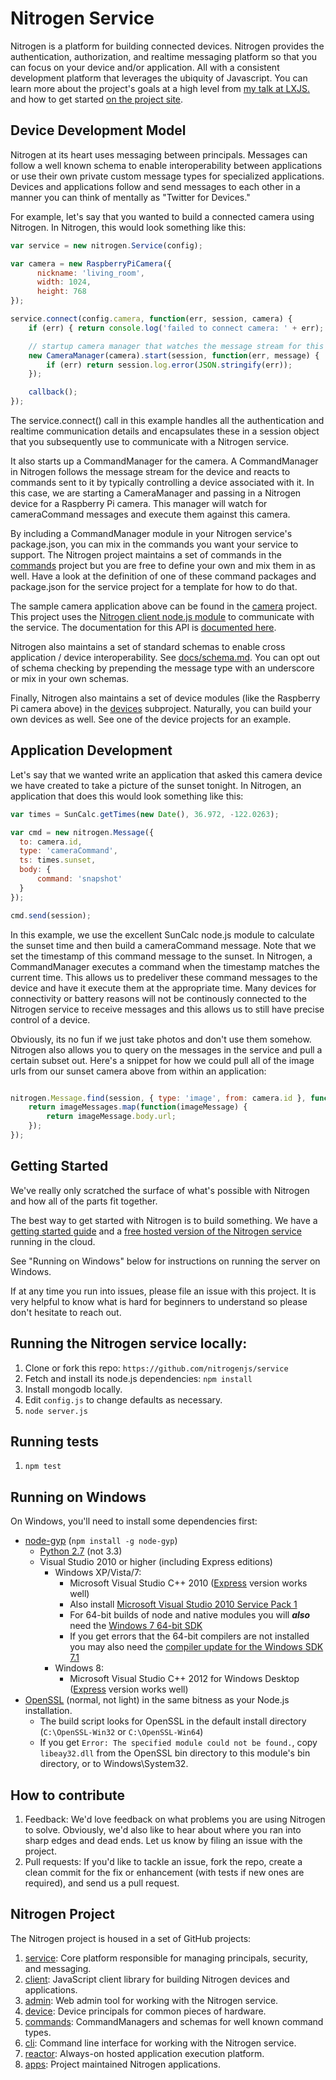 # Nitrogen Service

Nitrogen is a platform for building connected devices.  Nitrogen provides the authentication, authorization, and realtime messaging platform so that you can focus on your device and/or application.  All with a consistent development platform that leverages the ubiquity of Javascript.  You can learn more about the project's goals at a high level from [my talk at LXJS.](https://www.youtube.com/watch?v=xV0x3boaZwU) and how to get started [on the project site](http://nitrogen.io).

## Device Development Model

Nitrogen at its heart uses messaging between principals. Messages can follow a well known schema to enable interoperability between applications or use their own private custom message types for specialized applications. Devices and applications follow and send messages to each other in a manner you can think of mentally as "Twitter for Devices."

For example, let's say that you wanted to build a connected camera using Nitrogen.  In Nitrogen, this would look something like this:

``` javascript
var service = new nitrogen.Service(config);

var camera = new RaspberryPiCamera({
      nickname: 'living_room',
      width: 1024,
      height: 768
});

service.connect(config.camera, function(err, session, camera) {
    if (err) { return console.log('failed to connect camera: ' + err); }

    // startup camera manager that watches the message stream for this camera.
    new CameraManager(camera).start(session, function(err, message) {
        if (err) return session.log.error(JSON.stringify(err));
    });

    callback();
});
```

The service.connect() call in this example handles all the authentication and realtime communication details and encapsulates these in a session object that you subsequently use to communicate with a Nitrogen service.

It also starts up a CommandManager for the camera.  A CommandManager in Nitrogen follows the message stream for the device and reacts to commands sent to it by typically controlling a device associated with it.  In this case, we are starting a CameraManager and passing in a Nitrogen device for a Raspberry Pi camera.  This manager will watch for cameraCommand messages and execute them against this camera.

By including a CommandManager module in your Nitrogen service's package.json, you can mix in the commands you want your service to support. The Nitrogen project maintains a set of commands in the [commands](http://github.com/nitrogenjs/commands) project but you are free to define your own and mix them in as well. Have a look at the definition of one of these command packages and package.json for the service project for a template for how to do that.

The sample camera application above can be found in the [camera](https://github.com/nitrogenjs/camera) project. This project uses the [Nitrogen client node.js module](http://github.com/nitrogenjs/client) to communicate with the service.  The documentation for this API is [documented here](http://nitrogen.io/docs/client/index.html).

Nitrogen also maintains a set of standard schemas to enable cross application / device interoperability.  See [docs/schema.md](docs/schemas.md).  You can opt out of schema checking by prepending the message type with an underscore or mix in your own schemas.

Finally, Nitrogen also maintains a set of device modules (like the Raspberry Pi camera above) in the [devices](https://github.com/nitrogenjs/ic) subproject.  Naturally, you can build your own devices as well.  See one of the device projects for an example.

## Application Development

Let's say that we wanted write an application that asked this camera device we have created to take a picture of the sunset tonight.  In Nitrogen, an application that does this would look something like this:

``` javascript
var times = SunCalc.getTimes(new Date(), 36.972, -122.0263);

var cmd = new nitrogen.Message({
  to: camera.id,
  type: 'cameraCommand',
  ts: times.sunset,
  body: {
      command: 'snapshot'
  }
});

cmd.send(session);
```

In this example, we use the excellent SunCalc node.js module to calculate the sunset time and then build a cameraCommand message.  Note that we set the timestamp of this command message to the sunset.  In Nitrogen, a CommandManager executes a command when the timestamp matches the current time.  This allows us to predeliver these command messages to the device and have it execute them at the appropriate time.  Many devices for connectivity or battery reasons will not be continously connected to the Nitrogen service to receive messages and this allows us to still have precise control of a device.

Obviously, its no fun if we just take photos and don't use them somehow.  Nitrogen also allows you to query on the messages in the service and pull a certain subset out.  Here's a snippet for how we could pull all of the image urls from our sunset camera above from within an application:

``` javascript

nitrogen.Message.find(session, { type: 'image', from: camera.id }, function(err, imageMessages) {
    return imageMessages.map(function(imageMessage) {
        return imageMessage.body.url;
    });
});
```

## Getting Started

We've really only scratched the surface of what's possible with Nitrogen and how all of the parts fit together.

The best way to get started with Nitrogen is to build something. We have a [getting started guide](http://nitrogen.io/guides/start/setup.html) and a [free hosted version of the Nitrogen service](https://admin.nitrogen.io) running in the cloud.

See "Running on Windows" below for instructions on running the server on Windows.

If at any time you run into issues, please file an issue with this project. It is very helpful to know what is hard for beginners to understand so please don't hesitate to reach out.

## Running the Nitrogen service locally:

1. Clone or fork this repo: `https://github.com/nitrogenjs/service`
2. Fetch and install its node.js dependencies: `npm install`
3. Install mongodb locally.
4. Edit `config.js` to change defaults as necessary.
5. `node server.js`

## Running tests

1. `npm test`

## Running on Windows

On Windows, you'll need to install some dependencies first:
 - [node-gyp](https://github.com/TooTallNate/node-gyp/) (`npm install -g node-gyp`)
   - [Python 2.7](http://www.python.org/download/releases/2.7.3#download) (not 3.3)
   - Visual Studio 2010 or higher (including Express editions)
     - Windows XP/Vista/7:
       - Microsoft Visual Studio C++ 2010 ([Express](http://go.microsoft.com/?linkid=9709949) version works well)
       - Also install [Microsoft Visual Studio 2010 Service Pack 1](http://www.microsoft.com/en-us/download/details.aspx?displaylang=en&id=23691)
       - For 64-bit builds of node and native modules you will _**also**_ need the [Windows 7 64-bit SDK](http://www.microsoft.com/en-us/download/details.aspx?id=8279)
       - If you get errors that the 64-bit compilers are not installed you may also need the [compiler update for the Windows SDK 7.1](http://www.microsoft.com/en-us/download/details.aspx?id=4422)
     - Windows 8:
       - Microsoft Visual Studio C++ 2012 for Windows Desktop ([Express](http://go.microsoft.com/?linkid=9816758) version works well)
 - [OpenSSL](http://slproweb.com/products/Win32OpenSSL.html) (normal, not light)
   in the same bitness as your Node.js installation.
   - The build script looks for OpenSSL in the default install directory  (`C:\OpenSSL-Win32` or `C:\OpenSSL-Win64`)
   - If you get `Error: The specified module could not be found.`, copy `libeay32.dll` from the OpenSSL bin directory to this module's bin directory, or to Windows\System32.

## How to contribute

1.  Feedback:  We'd love feedback on what problems you are using Nitrogen to solve.  Obviously, we'd also like to hear about where you ran into sharp edges and dead ends.   Let us know by filing an issue with the project.
2.  Pull requests:  If you'd like to tackle an issue, fork the repo, create a clean commit for the fix or enhancement (with tests if new ones are required), and send us a pull request.

## Nitrogen Project

The Nitrogen project is housed in a set of GitHub projects:

1. [service](https://github.com/nitrogenjs/service): Core platform responsible for managing principals, security, and messaging.
2. [client](https://github.com/nitrogenjs/client): JavaScript client library for building Nitrogen devices and applications.
3. [admin](https://github.com/nitrogenjs/admin): Web admin tool for working with the Nitrogen service.
4. [device](https://github.com/nitrogenjs/devices): Device principals for common pieces of hardware.
5. [commands](https://github.com/nitrogenjs/commands): CommandManagers and schemas for well known command types.
6. [cli](https://github.com/nitrogenjs/cli): Command line interface for working with the Nitrogen service.
7. [reactor](https://github.com/nitrogenjs/reactor): Always-on hosted application execution platform.
8. [apps](https://github.com/nitrogenjs/apps): Project maintained Nitrogen applications.
